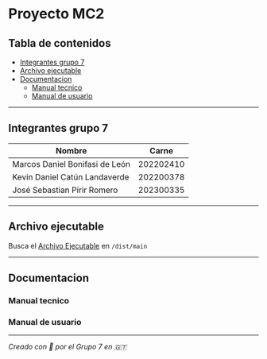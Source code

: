 # Proyecto MC2


## Tabla de contenidos

- [Integrantes grupo 7](#integrantes-grupo-7)
- [Archivo ejecutable](#archivo-ejecutable)
- [Documentacion](#documentacion)
    - [Manual tecnico](#manual-tecnico)
    - [Manual de usuario](#manual-de-usuario)

----

## Integrantes grupo 7

|Nombre|Carne|
|---|---|
|Marcos Daniel Bonifasi de León |202202410|   
|Kevin Daniel Catún Landaverde |202200378|
|José Sebastian Pirir Romero|202300335|

----

## Archivo ejecutable

Busca el [Archivo Ejecutable](./dist/main/main) en `/dist/main`

----

## Documentacion

### Manual tecnico
### Manual de usuario




--------


*Creado con :blue_heart: por el Grupo 7 en :guatemala:*